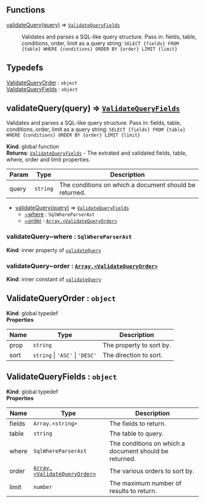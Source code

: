 ## Functions

<dl>
<dt><a href="#validateQuery">validateQuery(query)</a> ⇒ <code><a href="#ValidateQueryFields">ValidateQueryFields</a></code></dt>
<dd><p>Validates and parses a SQL-like query structure.
Pass in: fields, table, conditions, order, limit as a query string:
<code>SELECT {fields} FROM {table} WHERE {conditions} ORDER BY {order} LIMIT {limit}</code></p>
</dd>
</dl>

## Typedefs

<dl>
<dt><a href="#ValidateQueryOrder">ValidateQueryOrder</a> : <code>object</code></dt>
<dd></dd>
<dt><a href="#ValidateQueryFields">ValidateQueryFields</a> : <code>object</code></dt>
<dd></dd>
</dl>

<a name="validateQuery"></a>

## validateQuery(query) ⇒ [<code>ValidateQueryFields</code>](#ValidateQueryFields)
Validates and parses a SQL-like query structure.
Pass in: fields, table, conditions, order, limit as a query string:
`SELECT {fields} FROM {table} WHERE {conditions} ORDER BY {order} LIMIT {limit}`

**Kind**: global function  
**Returns**: [<code>ValidateQueryFields</code>](#ValidateQueryFields) - The extrated and validated fields, table, where, order and limit properties.  

| Param | Type | Description |
| --- | --- | --- |
| query | <code>string</code> | The conditions on which a document should be returned. |


* [validateQuery(query)](#validateQuery) ⇒ [<code>ValidateQueryFields</code>](#ValidateQueryFields)
    * [~where](#validateQuery..where) : <code>SqlWhereParserAst</code>
    * [~order](#validateQuery..order) : [<code>Array.&lt;ValidateQueryOrder&gt;</code>](#ValidateQueryOrder)

<a name="validateQuery..where"></a>

### validateQuery~where : <code>SqlWhereParserAst</code>
**Kind**: inner property of [<code>validateQuery</code>](#validateQuery)  
<a name="validateQuery..order"></a>

### validateQuery~order : [<code>Array.&lt;ValidateQueryOrder&gt;</code>](#ValidateQueryOrder)
**Kind**: inner constant of [<code>validateQuery</code>](#validateQuery)  
<a name="ValidateQueryOrder"></a>

## ValidateQueryOrder : <code>object</code>
**Kind**: global typedef  
**Properties**

| Name | Type | Description |
| --- | --- | --- |
| prop | <code>string</code> | The property to sort by. |
| sort | <code>string</code> \| <code>&#x27;ASC&#x27;</code> \| <code>&#x27;DESC&#x27;</code> | The direction to sort. |

<a name="ValidateQueryFields"></a>

## ValidateQueryFields : <code>object</code>
**Kind**: global typedef  
**Properties**

| Name | Type | Description |
| --- | --- | --- |
| fields | <code>Array.&lt;string&gt;</code> | The fields to return. |
| table | <code>string</code> | The table to query. |
| where | <code>SqlWhereParserAst</code> | The conditions on which a document should be returned. |
| order | [<code>Array.&lt;ValidateQueryOrder&gt;</code>](#ValidateQueryOrder) | The various orders to sort by. |
| limit | <code>number</code> | The maximum number of results to return. |

